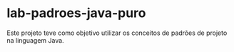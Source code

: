 # lab-padroes-java-puro

Este projeto teve como objetivo utilizar os conceitos de padrões de projeto na linguagem Java.
